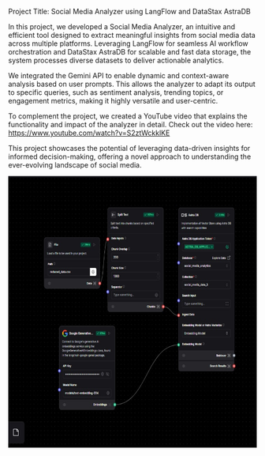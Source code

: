 
Project Title: Social Media Analyzer using LangFlow and DataStax AstraDB

In this project, we developed a Social Media Analyzer, an intuitive and efficient tool designed to extract meaningful insights from social media data across multiple platforms. Leveraging LangFlow for seamless AI workflow orchestration and DataStax AstraDB for scalable and fast data storage, the system processes diverse datasets to deliver actionable analytics.

We integrated the Gemini API to enable dynamic and context-aware analysis based on user prompts. This allows the analyzer to adapt its output to specific queries, such as sentiment analysis, trending topics, or engagement metrics, making it highly versatile and user-centric.

To complement the project, we created a YouTube video that explains the functionality and impact of the analyzer in detail. Check out the video here: https://www.youtube.com/watch?v=S2ztWckklKE

This project showcases the potential of leveraging data-driven insights for informed decision-making, offering a novel approach to understanding the ever-evolving landscape of social media.

  <img src="/images/langflow.jpg" height="550" alt="langflow screenshot"  />
